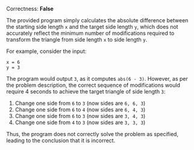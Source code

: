 Correctness: **False**

The provided program simply calculates the absolute difference between the starting side length `x` and the target side length `y`, which does not accurately reflect the minimum number of modifications required to transform the triangle from side length `x` to side length `y`.

For example, consider the input:

```
x = 6
y = 3
```

The program would output `3`, as it computes `abs(6 - 3)`. However, as per the problem description, the correct sequence of modifications would require 4 seconds to achieve the target triangle of side length `3`:

1. Change one side from `6` to `3` (now sides are `6, 6, 3`)
2. Change one side from `6` to `4` (now sides are `6, 4, 3`)
3. Change one side from `6` to `3` (now sides are `3, 4, 3`)
4. Change one side from `4` to `3` (now sides are `3, 3, 3`)

Thus, the program does not correctly solve the problem as specified, leading to the conclusion that it is incorrect.